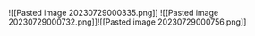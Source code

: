 ![[Pasted image 20230729000335.png]]
![[Pasted image 20230729000732.png]]![[Pasted image 20230729000756.png]]
